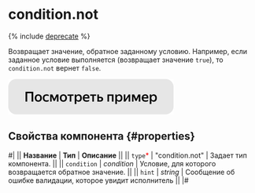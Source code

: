 # condition.not

{% include [deprecate](../../_includes/deprecate.md) %}

Возвращает значение, обратное заданному условию. Например, если заданное условие выполняется (возвращает значение `true`), то
`condition.not` вернет `false`.

[![](../_images/buttons/view-example.svg)](https://clck.ru/QMahR)

## Свойства компонента {#properties}

#|
|| **Название** | **Тип** | **Описание** ||
|| `type`<span style="color: red">\*</span> | "condition.not" | Задает тип компонента. ||
|| `condition` | _condition_ | Условие, для которого возвращается обратное значение. ||
|| `hint` | _string_ | Сообщение об ошибке валидации, которое увидит исполнитель ||
|#
